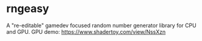 # rngeasy
A "re-editable" gamedev focused random number generator library for CPU and GPU.
GPU demo: https://www.shadertoy.com/view/NssXzn